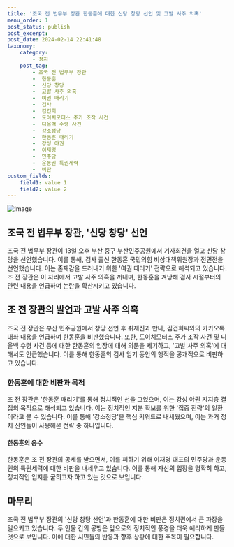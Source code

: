 ```yaml
---
title: '조국 전 법무부 장관 한동훈에 대한 신당 창당 선언 및 고발 사주 의혹'
menu_order: 1
post_status: publish
post_excerpt: 
post_date: 2024-02-14 22:41:48
taxonomy:
    category:
        - 정치
    post_tag:
        - 조국 전 법무부 장관
        -  한동훈
        -  신당 창당
        -  고발 사주 의혹
        -  여권 때리기
        -  검사
        -  김건희
        -  도이치모터스 주가 조작 사건
        -  디올백 수령 사건
        -  강소정당
        -  한동훈 때리기
        -  강성 야권
        -  이재명
        -  민주당
        -  운동권 특권세력
        -  비판
custom_fields:
    field1: value 1
    field2: value 2
---
```


![Image](https://imgnews.pstatic.net/image/469/2024/02/14/0000785232_001_20240214043140252.jpg?type=w647)

## 조국 전 법무부 장관, '신당 창당' 선언
조국 전 법무부 장관이 13일 오후 부산 중구 부산민주공원에서 기자회견을 열고 신당 창당을 선언했습니다. 이를 통해, 검사 출신 한동훈 국민의힘 비상대책위원장과 전면전을 선언했습니다. 이는 존재감을 드러내기 위한 '여권 때리기' 전략으로 해석되고 있습니다. 조 전 장관은 이 자리에서 고발 사주 의혹을 꺼내며, 한동훈을 겨냥해 검사 시절부터의 관련 내용을 언급하며 논란을 확산시키고 있습니다.
## 조 전 장관의 발언과 고발 사주 의혹
조국 전 장관은 부산 민주공원에서 창당 선언 후 취재진과 만나, 김건희씨와의 카카오톡 대화 내용을 언급하며 한동훈을 비판했습니다. 또한, 도이치모터스 주가 조작 사건 및 디올백 수령 사건 등에 대한 한동훈의 입장에 대해 의문을 제기하고, '고발 사주 의혹'에 대해서도 언급했습니다. 이를 통해 한동훈의 검사 임기 동안의 행적을 공개적으로 비판하고 있습니다.
### 한동훈에 대한 비판과 목적
조 전 장관은 '한동훈 때리기'를 통해 정치적인 선을 그었으며, 이는 강성 야권 지지층 결집의 목적으로 해석되고 있습니다. 이는 정치적인 지분 확보를 위한 '집중 전략'의 일환이라고 볼 수 있습니다. 이를 통해 '강소정당'을 핵심 키워드로 내세웠으며, 이는 과거 정치 신인들이 사용해온 전략 중 하나입니다.
#### 한동훈의 응수
한동훈은 조 전 장관의 공세를 받으면서, 이를 피하기 위해 이재명 대표의 민주당과 운동권의 특권세력에 대한 비판을 내세우고 있습니다. 이를 통해 자신의 입장을 명확히 하고, 정치적인 입지를 굳히고자 하고 있는 것으로 보입니다.
## 마무리
조국 전 법무부 장관의 '신당 창당 선언'과 한동훈에 대한 비판은 정치권에서 큰 파장을 일으키고 있습니다. 두 인물 간의 공방은 앞으로의 정치적인 풍경을 더욱 예리하게 만들 것으로 보입니다. 이에 대한 시민들의 반응과 향후 상황에 대한 주목이 필요합니다.
